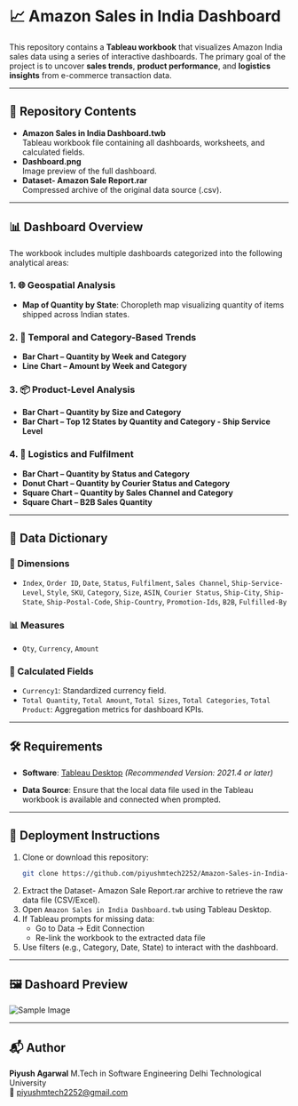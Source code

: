 # 📈 Amazon Sales in India Dashboard

This repository contains a **Tableau workbook** that visualizes Amazon India sales data using a series of interactive dashboards. The primary goal of the project is to uncover **sales trends**, **product performance**, and **logistics insights** from e-commerce transaction data.




---

## 📁 Repository Contents

- **Amazon Sales in India Dashboard.twb**  
  Tableau workbook file containing all dashboards, worksheets, and calculated fields.
- **Dashboard.png**  
  Image preview of the full dashboard.
- **Dataset- Amazon Sale Report.rar**  
  Compressed archive of the original data source (.csv).

---

## 📊 Dashboard Overview

The workbook includes multiple dashboards categorized into the following analytical areas:

### 1. 🌐 Geospatial Analysis
- **Map of Quantity by State**: Choropleth map visualizing quantity of items shipped across Indian states.

### 2. 📅 Temporal and Category-Based Trends
- **Bar Chart – Quantity by Week and Category**  
- **Line Chart – Amount by Week and Category**

### 3. 📦 Product-Level Analysis
- **Bar Chart – Quantity by Size and Category**  
- **Bar Chart – Top 12 States by Quantity and Category - Ship Service Level**

### 4. 🚚 Logistics and Fulfilment
- **Bar Chart – Quantity by Status and Category**  
- **Donut Chart – Quantity by Courier Status and Category**  
- **Square Chart – Quantity by Sales Channel and Category**  
- **Square Chart – B2B Sales Quantity**

---

## 🧮 Data Dictionary

### 📐 Dimensions
- `Index`, `Order ID`, `Date`, `Status`, `Fulfilment`, `Sales Channel`, `Ship-Service-Level`, `Style`, `SKU`, `Category`, `Size`, `ASIN`, `Courier Status`, `Ship-City`, `Ship-State`, `Ship-Postal-Code`, `Ship-Country`, `Promotion-Ids`, `B2B`, `Fulfilled-By`

### 📊 Measures
- `Qty`, `Currency`, `Amount`

### 🧠 Calculated Fields
- `Currency1`: Standardized currency field.  
- `Total Quantity`, `Total Amount`, `Total Sizes`, `Total Categories`, `Total Product`: Aggregation metrics for dashboard KPIs.

---

## 🛠️ Requirements

- **Software**: [Tableau Desktop](https://www.tableau.com/products/desktop)  _(Recommended Version: 2021.4 or later)_

- **Data Source**: Ensure that the local data file used in the Tableau workbook is available and connected when prompted.

---

## 🚀 Deployment Instructions

1. Clone or download this repository:
   ```bash
   git clone https://github.com/piyushmtech2252/Amazon-Sales-in-India-Dashboard.git
2. Extract the Dataset- Amazon Sale Report.rar archive to retrieve the raw data file (CSV/Excel).
3. Open `Amazon Sales in India Dashboard.twb` using Tableau Desktop.
4. If Tableau prompts for missing data:
   - Go to Data → Edit Connection
   - Re-link the workbook to the extracted data file
5. Use filters (e.g., Category, Date, State) to interact with the dashboard.

---

## 🖼️ Dashoard Preview

![Sample Image](Dashboard.png)

---

## 📬 Author

 **Piyush Agarwal**
 M.Tech in Software Engineering 
 Delhi Technological University  
 📧 piyushmtech2252@gmail.com




